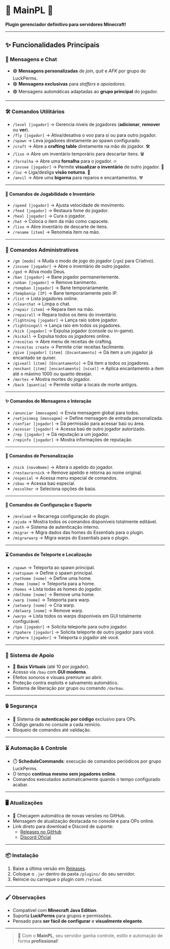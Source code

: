 # 🌟 MainPL 🌟
**Plugin gerenciador definitivo para servidores Minecraft!**  

---

## ✨ Funcionalidades Principais  

### 💬 Mensagens e Chat
- 🟢 **Mensagens personalizadas** de *join*, *quit* e *AFK* por grupo do LuckPerms.  
- 🟢 **Mensagens exclusivas** para *staffers* e *apoiadores*.  
- 🟢 Mensagens automáticas adaptadas ao **grupo principal** do jogador.

---

### 🛠️ Comandos Utilitários
- `/level [jogador]` → Gerencia níveis de jogadores (**adicionar**, **remover** ou **ver**).  
- `/fly [jogador]` → Ativa/desativa o voo para si ou para outro jogador.  
- `/spawn` → Leva jogadores diretamente ao spawn configurado.
- `/craft` → Abre a **crafting table** diretamente na mão do jogador. 🛠️  
- `/lixo` → Abre um inventário temporário para descartar itens. 🗑️  
- `/fornalha` → Abre uma **fornalha** para o jogador. 🔥  
- `/invsee [jogador]` → Permite **visualizar o inventário** de outro jogador. 👀  
- `/luz` → Liga/desliga **visão noturna**. 🌙  
- `/anvil` → Abre uma **bigorna** para reparos e encantamentos. ⚒️   
---

#### 🔹 Comandos de Jogabilidade e Inventário
- `/speed [jogador]` → Ajusta velocidade de movimento.  
- `/feed [jogador]` → Restaura fome do jogador.  
- `/heal [jogador]` → Cura o jogador.  
- `/hat` → Coloca o item da mão como capacete.  
- `/lixo` → Abre inventário de descarte de itens.  
- `/rename [item]` → Renomeia item na mão.
---

### 👑 Comandos Administrativos
- `/gm [modo]` → Muda o modo de jogo do jogador (`/gm2` para Criativo).  
- `/invsee [jogador]` → Abre o inventário de outro jogador. 
- `/god` → Ativa modo Deus.  
- `/ban [jogador]` → Bane jogador permanentemente.  
- `/unban [jogador]` → Remove banimento.  
- `/tempban [jogador]` → Bane temporariamente.  
- `/tempbanip [IP]` → Bane temporariamente pelo IP.  
- `/list` → Lista jogadores online.  
- `/clearchat` → Limpa o chat.  
- `/repair [item]` → Repara item na mão.  
- `/repairall` → Repara todos os itens do inventário.  
- `/lightning [jogador]` → Lança raio sobre jogador.  
- `/lightningall` → Lança raio em todos os jogadores.
- `/kick [jogador]` → Expulsa jogador (console ou in-game).  
- `/kickall` → Expulsa todos os jogadores online.
- `/receitas` → Abre menu de receitas de crafting.
- `/receitas create` → Permite criar receitas facilmente.   
- `/give [jogador] [item] [Encantamento]` → Dá item a um jogador já encantado se quiser.  
- `/giveall [item] [Encantamento]` → Dá item a todos os jogadores.  
- `/enchant [item] [encantamento] [nível]` → Aplica encantamento a item até o máximo 1000 ou quanto desejar.
- `/mortes` → Mostra mortes do jogador.  
- `/back [quantia]` → Permite voltar a locais de morte antigos.  
---

#### ✨ Comandos de Mensagens e Interação
- `/anunciar [mensagem]` → Envia mensagem global para todos.  
- `/setjoinmsg [mensagem]` → Define mensagem de entrada personalizada.  
- `/confiar [jogador]` → Dá permissão para acessar baú ou área.  
- `/acessar [jogador]` → Acessa baú de outro jogador autorizado.  
- `/rep [jogador]` → Dá reputação a um jogador.  
- `/repinfo [jogador]` → Mostra informações de reputação.
---

#### 🧶 Comandos de Personalização
- `/nick [novoNome]` → Altera o apelido do jogador.  
- `/restaurarnick` → Remove apelido e retorna ao nome original.  
- `/especial` → Acessa menu especial de comandos.  
- `/sbau` → Acessa baú especial.  
- `/escolher` → Seleciona opções de baús.
---

#### 🛑 Comandos de Configuração e Suporte
- `/mreload` → Recarrega configuração do plugin.  
- `/ajuda` → Mostra todos os comandos disponíveis totalmente editável.  
- `/auth` → Sistema de autenticação interno.  
- `/migrar` → Migra dados das homes do Essentials para o plugin.  
- `/migrarwarp` → Migra warps do Essentials para o plugin.
---

#### ⌛ Comandos de Teleporte e Localização
- `/spawn` → Teleporta ao spawn principal.  
- `/setspawn` → Define o spawn principal.  
- `/sethome [nome]` → Define uma home.  
- `/home [nome]` → Teleporta para a home.  
- `/homes` → Lista todas as homes do jogador.  
- `/delhome [nome]` → Remove uma home.  
- `/warp [nome]` → Teleporta para warp.  
- `/setwarp [nome]` → Cria warp.  
- `/delwarp [nome]` → Remove warp.  
- `/warps` → Lista todos os warps disponíveis em GUI totalmente configurável.  
- `/tpa [jogador]` → Solicita teleporte para outro jogador.  
- `/tpahere [jogador]` → Solicita teleporte de outro jogador para você.   
- `/tphere [jogador]` → Teleporta o jogador até você.  
---

### 🎁 Sistema de Apoio
- 💎 **Baús Virtuais** (até 10 por jogador).  
- Acesso via `/bau` com **GUI moderna**.  
- Efeitos sonoros e visuais premium ao abrir.  
- Proteção contra exploits e salvamento automático.  
- Sistema de liberação por grupo ou comando `/darbau`.  

---

### 🔒 Segurança
- 🔑 Sistema de **autenticação por código** exclusivo para OPs.  
- Código gerado no console a cada reinício.  
- Bloqueio de comandos até validação.

---

### ⏳ Automação & Controle
- ⏱️ **ScheduleCommands**: execução de comandos periódicos por grupo LuckPerms.  
- O tempo **continua mesmo sem jogadores online**.  
- Comandos executados automaticamente quando o tempo configurado acabar.

---

### 🖥️ Atualizações
- 🔔 Checagem automática de novas versões no GitHub.  
- Mensagem de atualização destacada no console e para OPs online.  
- Link direto para download e Discord de suporte:
  - [Releases no GitHub](https://github.com/Ceestou/MainPL/releases)  
  - [Discord Oficial](https://discord.gg/HhkTKberpQ)

---

### 📦 Instalação
1. Baixe a última versão em [Releases](https://github.com/Ceestou/MainPL/releases).  
2. Coloque o `.jar` dentro da pasta `/plugins/` do seu servidor.  
3. Reinicie ou carregue o plugin com `/reload`.  

---

### 🖌️ Observações
- Compatível com **Minecraft Java Edition**.  
- Suporta **LuckPerms** para grupos e permissões.  
- Pensado para **ser fácil de configurar** e **visualmente elegante**.  

---

> 🚀 Com o **MainPL**, seu servidor ganha controle, estilo e automação de forma **profissional**!
